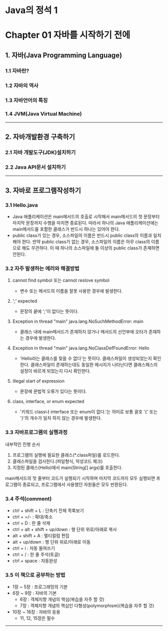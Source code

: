 Java의 정석 1
===========

# Chapter 01 자바를 시작하기 전에

## 1. 자바(Java Programming Language)

### 1.1 자바란?

### 1.2 자바의 역사

### 1.3 자바언어의 특징

### 1.4 JVM(Java Virtual Machine)



***

## 2. 자바개발환경 구축하기

### 2.1 자바 개발도구(JDK)설치하기

### 2.2 Java API문서 설치하기



***

## 3. 자바로 프로그램작성하기

### 3.1 Hello.java

- Java 애플리케이션은 main메서드의 호출로 시작해서 main메서드의 첫 문장부터 마지막 문장까지 수행을 마치면 종료된다.
  따라서 하나의 Java 애플리케이션에는 main메서드를 포함한 클래스가 반드시 하나는 있어야 한다.
- public class가 있는 경우, 소스파일의 이름은 반드시 public class의 이름과 일치해야 한다.
  만약 public class가 없는 경우, 소스파일의 이름은 아무 class의 이름으로 해도 무관하다.
  이 때 하나의 소스파일에 둘 이상의 public class가 존재하면 안된다.



### 3.2 자주 발생하는 에러와 해결방법

1. cannot find symbol 또는 cannot reslove symbol
   - 변수 또는 메서드의 이름을 잘못 사용한 경우에 발생한다.

2. ';' expected
   - 문장의 끝에 ';'이 없다는 뜻이다.

3. Exception in thread "main" java.lang.NoSuchMethodError: main
   - 클래스 내에 main메서드가 존재하지 않거나 메서드의 선언부에 오타가 존재하는 경우에 발생한다.

4. Exception in thread "main" java.lang.NoClassDefFoundError: Hello
   - 'Hello라는 클래스를 찾을 수 없다'는 뜻이다. 클래스파일이 생성되었는지 확인한다.
     클래스파일이 존재하는데도 동일한 메시지가 나타난다면 클래스패스의 설정이 바르게 되었는지 다시 확인한다.

5. illegal start of expression
   - 문장에 문법적 오류가 있다는 뜻이다.

6. class, interface, or enum expected
   - '키워드 class나 interface 또는 enum이 없다.'는 의미로 보통 괄호 '{' 또는 '}'의 개수가 일치 하지 않는 경우에 발생한다.



### 3.3 자바프로그램의 실행과정

내부적인 진행 순서

1. 프로그램의 실행에 필요한 클래스(*.class파일)를 로드한다.
2. 클래스파일을 검사한다.(파일형식, 악성코드 체크)
3. 지정된 클래스(Hello)에서 main(String[] args)를 호출한다.

main메서드의 첫 줄부터 코드가 실행되기 시작하며 마지막 코드까지 모두 실행되면 프로그램이 종료되고, 프로그램에서 사용했던 자원들은 모두 반환된다.



### 3.4 주석(comment)

- ctrl + shift + L : 단축키 전체 목록보기
- ctrl + =/- : 확대/축소
- ctrl + D : 한 줄 삭제
- ctrl + alt + shift + up/down : 행 단위 위로/아래로 복사
- alt + shift + A : 멀티컬럼 편집
- alt + up/down : 행 단위 위로/아래로 이동
- ctrl + i : 자동 들여쓰기
- ctrl + / : 한 줄 주석(토글)
- ctrl + space : 자동완성



### 3.5 이 책으로 공부하는 방법

- 1장 ~ 5장 : 프로그래밍의 기본
- 6장 ~ 9장 : 자바의 기본
  - 6장 : 객체지향 개념의 핵심(복습을 자주 할 것)
  - 7장 : 객체지향 개념의 핵심인 다형성(polymorphism)(복습을 자주 할 것)
- 10장 ~ 16장 : 자바의 응용
  - 11, 12, 15장은 필수

***

